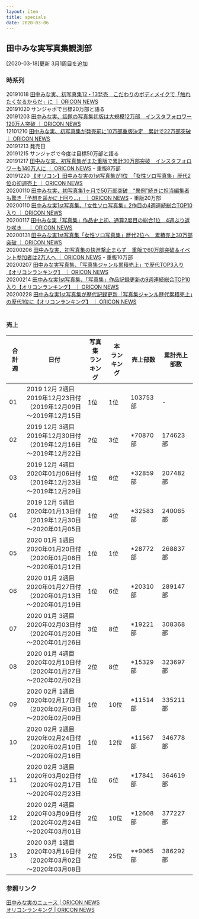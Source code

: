 ```yaml
---
layout: item
title: specials
date: 2020-03-06
---
```


## 田中みな実写真集観測部
[2020-03-18]更新 3月1周目を追加

### 時系列
20191018 [田中みな実、初写真集12・13発売　こだわりのボディメイクで「触れたくなるからだ」に ｜ ORICON NEWS](https://www.oricon.co.jp/news/2146833/)<br>
20191020 サンジャポで目標20万部と語る<br>
20191203 [田中みな実、話題の写真集初版は大規模12万部　インスタフォロワー120万人突破 ｜ ORICON NEWS](https://www.oricon.co.jp/news/2150143/)<br>
12101210 [田中みな実、初写真集が発売前に10万部重版決定　累計で22万部突破 ｜ ORICON NEWS](https://www.oricon.co.jp/news/2150667/)<br>
20191213 発売日<br>
20191215 サンジャポで今度は目標50万部と語る<br>
20191217 [田中みな実、初写真集がまた重版で累計30万部突破　インスタフォロワーも140万人に ｜ ORICON NEWS](https://www.oricon.co.jp/news/2151203/) - 重版8万部<br>
20191220 [【オリコン】田中みな実の1st写真集が1位　「女性ソロ写真集」歴代2位の初週売上 ｜ ORICON NEWS](https://www.oricon.co.jp/news/2151458/)<br>
20200110 [田中みな実、初写真集1ヶ月で50万部突破　“異例”続きに担当編集者も驚き「予想を遥かに上回り…」 ｜ ORICON NEWS](https://www.oricon.co.jp/news/2152874/) - 重版20万部<br>
20200110 [田中みな実1st写真集、「女性ソロ写真集」2作目の4週連続総合TOP10入り ｜ ORICON NEWS](https://www.oricon.co.jp/news/2152836/)<br>
20200117 [田中みな実「写真集」作品史上初、通算2度目の総合1位　4週ぶり返り咲き　 ｜ ORICON NEWS](https://www.oricon.co.jp/news/2153318/)<br>
20200131 [田中みな実1st写真集「女性ソロ写真集」歴代2位へ　累積売上30万部突破 ｜ ORICON NEWS](https://www.oricon.co.jp/news/2154305/)<br>
20200206 [田中みな実、初写真集の快進撃止まらず　重版で60万部突破＆イベント参加者は2万人へ ｜ ORICON NEWS](https://www.oricon.co.jp/news/2154822/) - 重版10万部 <br>
20200207 [田中みな実写真集、「写真集ジャンル累積売上」で歴代TOP3入り【オリコンランキング】 ｜ ORICON NEWS](https://www.oricon.co.jp/news/2154836/)<br>
20200214 [田中みな実1st写真集、「写真集」作品記録更新の9週連続総合TOP10入り【オリコンランキング】 ｜ ORICON NEWS](https://www.oricon.co.jp/news/2155318/)<br>
20200228 [田中みな実1st写真集が歴代記録更新「写真集ジャンル歴代累積売上」の歴代1位に【オリコンランキング】 ｜ ORICON NEWS](https://www.oricon.co.jp/news/2156306/)<br>
<br>                                                                                                                   

### 売上
<table  class="table table-striped">
	<thead>
		<tr><th>合計週</th><th>日付</th><th>写真集 <br> ランキング</th><th>本 <br> ランキング</th><th>売上部数</th><th>累計売上部数</th></tr>
	</thead>
	<tbody>
		<tr><td>01</td><td>2019 12月 2週目  2019年12月23日付 <br>（2019年12月09日～2019年12月15日</td><td>1位</td><td> 1位</td><td>103753部</td><td>-</td></tr>
		<tr><td>02</td><td>2019 12月 3週目  2019年12月30日付 <br>（2019年12月16日～2019年12月22日</td><td>2位</td><td> 3位</td><td>*70870部</td><td>174623部</td></tr>
		<tr><td>03</td><td>2019 12月 4週目  2020年01月06日付 <br>（2019年12月23日～2019年12月29日</td><td>1位</td><td> 6位</td><td>*32859部</td><td>207482部</td></tr>
		<tr><td>04</td><td>2019 12月 5週目  2020年01月13日付 <br>（2019年12月30日～2020年01月05日</td><td>1位</td><td> 4位</td><td>*32583部</td><td>240065部</td></tr>
		<tr><td>05</td><td>2020 01月 1週目  2020年01月20日付 <br>（2020年01月06日～2020年01月12日</td><td>1位</td><td> 1位</td><td>*28772部</td><td>268837部</td></tr>
		<tr><td>06</td><td>2020 01月 2週目  2020年01月27日付 <br>（2020年01月13日～2020年01月19日</td><td>1位</td><td> 6位</td><td>*20310部</td><td>289147部</td></tr>
		<tr><td>07</td><td>2020 01月 3週目  2020年02月03日付 <br>（2020年01月20日～2020年01月26日</td><td>3位</td><td> 8位</td><td>*19221部</td><td>308368部</td></tr>
		<tr><td>08</td><td>2020 01月 4週目  2020年02月10日付 <br>（2020年01月27日～2020年02月02日</td><td>2位</td><td> 8位</td><td>*15329部</td><td>323697部</td></tr>
		<tr><td>09</td><td>2020 02月 1週目  2020年02月17日付 <br>（2020年02月03日～2020年02月09日</td><td>1位</td><td>10位</td><td>*11514部</td><td>335211部</td></tr>
		<tr><td>10</td><td>2020 02月 2週目  2020年02月24日付 <br>（2020年02月10日～2020年02月16日</td><td>1位</td><td>12位</td><td>*11567部</td><td>346778部</td></tr>
		<tr><td>11</td><td>2020 02月 3週目  2020年03月02日付 <br>（2020年02月17日～2020年02月23日</td><td>1位</td><td> 6位</td><td>*17841部</td><td>364619部</td></tr>
		<tr><td>12</td><td>2020 02月 4週目  2020年03月09日付 <br>（2020年02月24日～2020年03月01日</td><td>2位</td><td>10位</td><td>*12608部</td><td>377227部</td></tr>
		<tr><td>13</td><td>2020 03月 1週目  2020年03月16日付 <br>（2020年03月02日～2020年03月08日</td><td>2位</td><td>25位</td><td>**9065部</td><td>386292部</td></tr>
	</tbody>
</table>

### 参照リンク
[田中みな実のニュース | ORICON NEWS](https://www.oricon.co.jp/prof/569567/article/news/)<br>
[オリコンランキング | ORICON NEWS](https://www.oricon.co.jp/rank/)<br><br>
